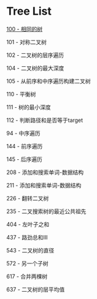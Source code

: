 # Tree List

[100 - 相同的树](https://github.com/xiaoshuzhao/leetcode-notes-java/blob/main/%E6%95%B0%E6%8D%AE%E7%BB%93%E6%9E%84/%E4%BA%8C%E5%8F%89%E6%A0%91/100-%E7%9B%B8%E5%90%8C%E7%9A%84%E6%A0%91.md)

101 - 对称二叉树

102 - 二叉树的层序遍历

104 - 二叉树的最大深度

105 - 从前序和中序遍历构建二叉树

110 - 平衡树 

111 - 树的最小深度

112 - 判断路径和是否等于target

94 - 中序遍历

144 - 前序遍历

145 - 后序遍历

208 -  添加和搜索单词-数据结构

211 - 添加和搜索单词-数据结构

226 - 翻转二叉树

235 - 二叉搜索树的最近公共祖先

404 - 左叶子之和

437 - 路劲总和III

543 - 二叉树的直径

572 - 另一个子树

617 - 合并两棵树

637 - 二叉树的层平均值



